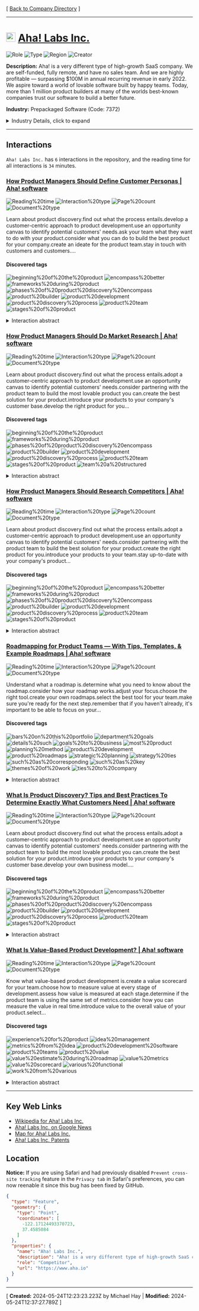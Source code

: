 [ [Back to Company Directory](./README.md) ]

---

# <img src="https://www.aha.io/icons/icon-512x512.png?v=4b9222967840d785d04c63c361279f97" alt="Aha! Labs Inc. Logo" height="25px" title="Aha! Labs Inc." />  [Aha! Labs Inc.](https://www.aha.io) 


![Role](https://img.shields.io/badge/Role-Competitor-blue?style=for-the-badge)&nbsp;![Type](https://img.shields.io/badge/Type-Private-blue?style=for-the-badge)&nbsp;![Region](https://img.shields.io/badge/Region-AMER-blue?style=for-the-badge)&nbsp;![Creator](https://img.shields.io/badge/Creator-Michael%20Hay-blue?style=for-the-badge)

**Description:** Aha! is a very different type of high-growth SaaS company. We are self-funded, fully remote, and have no sales team. And we are highly profitable — surpassing $100M in annual recurring revenue in early 2022. We aspire toward a world of lovable software built by happy teams. Today, more than 1 million product builders at many of the worlds best-known companies trust our software to build a better future. 

**Industry:** Prepackaged Software (Code: 7372) 


<details>
<summary>Industry Details, click to expand</summary>

* **Major Group** &#8594; Business Services (Code: 73)
* **Industry Group** &#8594; Computer Programming, Data Processing, And Other Computer Related Services (Code: 737)
* **Industry** &#8594; Prepackaged Software (Code: 7372)

</details>

---


## Interactions
`Aha! Labs Inc.` has `6` interactions in the repository, and the reading time for all interactions is `34` minutes.

###  [How Product Managers Should Define Customer Personas | Aha! software](/Interactions/How%20Product%20Managers%20Should%20Define%20Customer%20Personas%20%7C%20Aha!%20software.pdf) 


![Reading%20time](https://img.shields.io/badge/Reading%20time-3%20minutes-blue?style=for-the-badge)&nbsp;![Interaction%20type](https://img.shields.io/badge/Interaction%20type-Webpage-blue?style=for-the-badge)&nbsp;![Page%20count](https://img.shields.io/badge/Page%20count-4-blue?style=for-the-badge)&nbsp;![Document%20type](https://img.shields.io/badge/Document%20type-application%2Fpdf-blue?style=for-the-badge)

Learn about product discovery.find out what the process entails.develop a customer-centric approach to product development.use an opportunity canvas to identify potential customers' needs.ask your team what they want to do with your product.consider what you can do to build the best product for your company.create an ideate for the product team.stay in touch with customers and customers....

#### Discovered tags


![beginning%20of%20the%20product](https://img.shields.io/badge/beginning%20of%20the%20product-blue?style=for-the-badge)&nbsp;![encompass%20better](https://img.shields.io/badge/encompass%20better-blue?style=for-the-badge)&nbsp;![frameworks%20during%20product](https://img.shields.io/badge/frameworks%20during%20product-blue?style=for-the-badge)&nbsp;![phases%20of%20product%20discovery%20encompass](https://img.shields.io/badge/phases%20of%20product%20discovery%20encompass-blue?style=for-the-badge)&nbsp;![product%20builder](https://img.shields.io/badge/product%20builder-blue?style=for-the-badge)&nbsp;![product%20development](https://img.shields.io/badge/product%20development-blue?style=for-the-badge)&nbsp;![product%20discovery%20process](https://img.shields.io/badge/product%20discovery%20process-blue?style=for-the-badge)&nbsp;![product%20team](https://img.shields.io/badge/product%20team-blue?style=for-the-badge)&nbsp;![stages%20of%20product](https://img.shields.io/badge/stages%20of%20product-blue?style=for-the-badge)



<details>
<summary>Interaction abstract</summary>

Product discovery is the process of figuring out exactly what people need so you can build a product they love. It involves identifying a worthwhile problem to solve, determining the best solution, and adjusting to meet the needs of customers and the business. Entrepreneurs and product builders usually guide the product discovery process, working alongside the broader cross-functional product team. Product discovery can help teams:empathize identify with users and adopt a customer-centric mindset. innovate come up with new ideas for delivering more lovable products. Invest in the features that will lead to the greatest customer happiness. reduce risk invest in building the right products that customers truly need and minimize wasted team effort. Aha! software offers a free trial to help you learn more and improve your existing product development process. For more information, or to sign up for the course, visit the website: http://ha.org/solution/product-discovery-how-to-define-a-customer-personas-and-what-it-says-about-the-work-that-you-should-do-for-your-product and follow the instructions on the YouTube channel:http://www.youtube.com/channel/u/U-S-A-V-P-C-D-G-I-W-J-K-X-Y-Z-T-B-H-M-N-E....
</details>



###  [How Product Managers Should Do Market Research | Aha! software](/Interactions/How%20Product%20Managers%20Should%20Do%20Market%20Research%20%7C%20Aha!%20software.pdf) 


![Reading%20time](https://img.shields.io/badge/Reading%20time-3%20minutes-blue?style=for-the-badge)&nbsp;![Interaction%20type](https://img.shields.io/badge/Interaction%20type-Webpage-blue?style=for-the-badge)&nbsp;![Page%20count](https://img.shields.io/badge/Page%20count-4-blue?style=for-the-badge)&nbsp;![Document%20type](https://img.shields.io/badge/Document%20type-application%2Fpdf-blue?style=for-the-badge)

Learn about product discovery.find out what the process entails.adopt a customer-centric approach to product development.use an opportunity canvas to identify potential customers' needs.consider partnering with the product team to build the most lovable product you can.create the best solution for your product.introduce your products to your company's customer base.develop the right product for you...

#### Discovered tags


![beginning%20of%20the%20product](https://img.shields.io/badge/beginning%20of%20the%20product-blue?style=for-the-badge)&nbsp;![frameworks%20during%20product](https://img.shields.io/badge/frameworks%20during%20product-blue?style=for-the-badge)&nbsp;![phases%20of%20product%20discovery%20encompass](https://img.shields.io/badge/phases%20of%20product%20discovery%20encompass-blue?style=for-the-badge)&nbsp;![product%20builder](https://img.shields.io/badge/product%20builder-blue?style=for-the-badge)&nbsp;![product%20development](https://img.shields.io/badge/product%20development-blue?style=for-the-badge)&nbsp;![product%20discovery%20process](https://img.shields.io/badge/product%20discovery%20process-blue?style=for-the-badge)&nbsp;![product%20team](https://img.shields.io/badge/product%20team-blue?style=for-the-badge)&nbsp;![stages%20of%20product](https://img.shields.io/badge/stages%20of%20product-blue?style=for-the-badge)&nbsp;![team%20a%20structured](https://img.shields.io/badge/team%20a%20structured-blue?style=for-the-badge)



<details>
<summary>Interaction abstract</summary>

Product discovery is the process of figuring out exactly what people need so you can build a product they love. It involves identifying a worthwhile problem to solve, determining the best solution, and adjusting to meet the evolving needs of customers and the business. Entrepreneurs and product builders usually guide the product discovery process, working alongside the broader cross-functional product team. Product discovery can help teams:empathize identify with users and adopt a customer-centric mindset. innovate come up with new ideas for delivering more lovable products. prioritize determine the features that will lead to the greatest customer happiness. reduce risk invest in building the right products that customers truly need and minimize wasted team effort. Aha! software offers a free trial to help you learn more and improve your existing product development process. For more information, or to sign up for the course, visit the website: http://ha.org/s/product-discovery-how-to-do-it-and-what-the-principal-exercises-should-be-followed-by-you-in order to get the most out of your product, as well as to learn about the different product-development-processes and to improve the quality of the products you are developing....
</details>



###  [How Product Managers Should Research Competitors | Aha! software](/Interactions/How%20Product%20Managers%20Should%20Research%20Competitors%20%7C%20Aha!%20software.pdf) 


![Reading%20time](https://img.shields.io/badge/Reading%20time-3%20minutes-blue?style=for-the-badge)&nbsp;![Interaction%20type](https://img.shields.io/badge/Interaction%20type-Webpage-blue?style=for-the-badge)&nbsp;![Page%20count](https://img.shields.io/badge/Page%20count-4-blue?style=for-the-badge)&nbsp;![Document%20type](https://img.shields.io/badge/Document%20type-application%2Fpdf-blue?style=for-the-badge)

Learn about product discovery.find out what the process entails.adopt a customer-centric approach to product development.use an opportunity canvas to identify potential customers' needs.consider partnering with the product team to build the best solution for your product.create the right product for you.introduce your products to your team.stay up-to-date with your company's product...

#### Discovered tags


![beginning%20of%20the%20product](https://img.shields.io/badge/beginning%20of%20the%20product-blue?style=for-the-badge)&nbsp;![encompass%20better](https://img.shields.io/badge/encompass%20better-blue?style=for-the-badge)&nbsp;![frameworks%20during%20product](https://img.shields.io/badge/frameworks%20during%20product-blue?style=for-the-badge)&nbsp;![phases%20of%20product%20discovery%20encompass](https://img.shields.io/badge/phases%20of%20product%20discovery%20encompass-blue?style=for-the-badge)&nbsp;![product%20builder](https://img.shields.io/badge/product%20builder-blue?style=for-the-badge)&nbsp;![product%20development](https://img.shields.io/badge/product%20development-blue?style=for-the-badge)&nbsp;![product%20discovery%20process](https://img.shields.io/badge/product%20discovery%20process-blue?style=for-the-badge)&nbsp;![product%20team](https://img.shields.io/badge/product%20team-blue?style=for-the-badge)&nbsp;![stages%20of%20product](https://img.shields.io/badge/stages%20of%20product-blue?style=for-the-badge)



<details>
<summary>Interaction abstract</summary>

Product discovery is the process of figuring out exactly what people need so you can build a product they love. It involves identifying a worthwhile problem to solve, determining the best solution, and adjusting to meet the evolving needs of customers and the business. Entrepreneurs and product builders usually guide the product discovery process, working alongside the broader cross-functional product team. Product discovery can help teams:empathize identify with users, adopt a customer-centric mindset, innovate, prioritize and invest in the features that will lead to the greatest customer happiness, reduce risk and minimize wasted team effort. Aha! software offers a free trial to help you learn more and improve your existing product development process from the perspective of an entrepreneur or product manager. For more information about the course and to sign up, visit the website: http://ha.software/product-discovery-how-to-learn-it-from-the-perspective-of-an-entrepreneur-or-a product-manager-who-knows-what-they-are-doing-and-can-help-you-with-improving-your-product development-process-by-examining-their-competitors-in-different-organizations....
</details>



###  [Roadmapping for Product Teams — With Tips, Templates, & Example Roadmaps | Aha! software](/Interactions/Roadmapping%20for%20Product%20Teams%20%E2%80%94%20With%20Tips,%20Templates,%20&%20Example%20Roadmaps%20%7C%20Aha!%20software.pdf) 


![Reading%20time](https://img.shields.io/badge/Reading%20time-13%20minutes-blue?style=for-the-badge)&nbsp;![Interaction%20type](https://img.shields.io/badge/Interaction%20type-Webpage-blue?style=for-the-badge)&nbsp;![Page%20count](https://img.shields.io/badge/Page%20count-14-blue?style=for-the-badge)&nbsp;![Document%20type](https://img.shields.io/badge/Document%20type-application%2Fpdf-blue?style=for-the-badge)

Understand what a roadmap is.determine what you need to know about the roadmap.consider how your roadmap works.adjust your focus.choose the right tool.create your own roadmaps.select the best tool for your team.make sure you're ready for the next step.remember that if you haven't already, it's important to be able to focus on your...

#### Discovered tags


![bars%20on%20this%20portfolio](https://img.shields.io/badge/bars%20on%20this%20portfolio-blue?style=for-the-badge)&nbsp;![department%20goals](https://img.shields.io/badge/department%20goals-blue?style=for-the-badge)&nbsp;![details%20such](https://img.shields.io/badge/details%20such-blue?style=for-the-badge)&nbsp;![goals%20to%20business](https://img.shields.io/badge/goals%20to%20business-blue?style=for-the-badge)&nbsp;![most%20product](https://img.shields.io/badge/most%20product-blue?style=for-the-badge)&nbsp;![planning%20method](https://img.shields.io/badge/planning%20method-blue?style=for-the-badge)&nbsp;![product%20development](https://img.shields.io/badge/product%20development-blue?style=for-the-badge)&nbsp;![product%20roadmaps](https://img.shields.io/badge/product%20roadmaps-blue?style=for-the-badge)&nbsp;![strategic%20planning](https://img.shields.io/badge/strategic%20planning-blue?style=for-the-badge)&nbsp;![strategy%20ties](https://img.shields.io/badge/strategy%20ties-blue?style=for-the-badge)&nbsp;![such%20as%20corresponding](https://img.shields.io/badge/such%20as%20corresponding-blue?style=for-the-badge)&nbsp;![such%20as%20key](https://img.shields.io/badge/such%20as%20key-blue?style=for-the-badge)&nbsp;![themes%20of%20work](https://img.shields.io/badge/themes%20of%20work-blue?style=for-the-badge)&nbsp;![ties%20to%20company](https://img.shields.io/badge/ties%20to%20company-blue?style=for-the-badge)



<details>
<summary>Interaction abstract</summary>

Roadmaps are a popular strategic planning method for businesses and teams of all kinds. Many organizations use a variety of roadmaps types in aha! software such as business, technology, project, and marketing road maps. Roadmaps help leaders define a workable plan their team can believe in and follow. Product managers maintain a product roadmap focused on communicating the product vision and putting plans in action. Marketing managers build a marketing roadmap to align groups around integrated marketing plans and all related activities. Project managers communicate a timeline for project goals, tasks and assignments. A project plan is a supporting document that lays out the specifics of what you need to do to achieve those initiatives. It's a visual representation of your strategic initiatives and the major areas of work you will pursue. The best part about roadmapping is that the views are automatically updated whenever you make changes to your data giving you back your time (and sanity). A roadmap can provide the clarity needed to move ahead to the work that will bring you closer to meeting your goals. There are few common elements: goals, priorities, time frames, prioritized work, epics and initiatives that show the value of that work and how it brings the business to market. This is an example of a well-known road map....
</details>



###  [What Is Product Discovery? Tips and Best Practices To Determine Exactly What Customers Need | Aha! software](/Interactions/What%20Is%20Product%20Discovery?%20Tips%20and%20Best%20Practices%20To%20Determine%20Exactly%20What%20Customers%20Need%20%7C%20Aha!%20software.pdf) 


![Reading%20time](https://img.shields.io/badge/Reading%20time-4%20minutes-blue?style=for-the-badge)&nbsp;![Interaction%20type](https://img.shields.io/badge/Interaction%20type-Webpage-blue?style=for-the-badge)&nbsp;![Page%20count](https://img.shields.io/badge/Page%20count-4-blue?style=for-the-badge)&nbsp;![Document%20type](https://img.shields.io/badge/Document%20type-application%2Fpdf-blue?style=for-the-badge)

Learn about product discovery.find out what the process entails.adopt a customer-centric approach to product development.use an opportunity canvas to identify potential customers' needs.consider partnering with the product team to build the most lovable product you can.create the best solution for your product.introduce your products to your company's customer base.develop your own business model....

#### Discovered tags


![beginning%20of%20the%20product](https://img.shields.io/badge/beginning%20of%20the%20product-blue?style=for-the-badge)&nbsp;![encompass%20better](https://img.shields.io/badge/encompass%20better-blue?style=for-the-badge)&nbsp;![frameworks%20during%20product](https://img.shields.io/badge/frameworks%20during%20product-blue?style=for-the-badge)&nbsp;![phases%20of%20product%20discovery%20encompass](https://img.shields.io/badge/phases%20of%20product%20discovery%20encompass-blue?style=for-the-badge)&nbsp;![product%20builder](https://img.shields.io/badge/product%20builder-blue?style=for-the-badge)&nbsp;![product%20development](https://img.shields.io/badge/product%20development-blue?style=for-the-badge)&nbsp;![product%20discovery%20process](https://img.shields.io/badge/product%20discovery%20process-blue?style=for-the-badge)&nbsp;![product%20team](https://img.shields.io/badge/product%20team-blue?style=for-the-badge)&nbsp;![stages%20of%20product](https://img.shields.io/badge/stages%20of%20product-blue?style=for-the-badge)



<details>
<summary>Interaction abstract</summary>

Product discovery is the process of figuring out exactly what people need so you can build a product they love. It involves identifying a worthwhile problem to solve, determining the best solution, and adjusting to meet the needs of customers and the business. Entrepreneurs and product builders usually guide the product discovery process, working alongside the broader cross-functional product team. Product discovery can help teams: empathize with users, adopt a customer-centric mindset, innovate, prioritize and invest in the features that will lead to the greatest customer happiness, reduce risk and minimize wasted team effort. Aha! software offers a free trial to help you learn more about it and improve your existing product development process. For more information, or to sign up for the trial, visit the website: http://aah!software.com/free-trial-to-help-you-improve-your-product-development-process-from-the-perspective-of-a product builder or call the company on 1-800-273-8255 or visit their Facebook page:http://www.sales-by-sa.co.uk/shop/ha%20software/store/page/all-about-its-products-discovery-and-best-practices....
</details>



###  [What Is Value-Based Product Development? | Aha! software](/Interactions/What%20Is%20Value-Based%20Product%20Development?%20%7C%20Aha!%20software.pdf) 


![Reading%20time](https://img.shields.io/badge/Reading%20time-8%20minutes-blue?style=for-the-badge)&nbsp;![Interaction%20type](https://img.shields.io/badge/Interaction%20type-Webpage-blue?style=for-the-badge)&nbsp;![Page%20count](https://img.shields.io/badge/Page%20count-8-blue?style=for-the-badge)&nbsp;![Document%20type](https://img.shields.io/badge/Document%20type-application%2Fpdf-blue?style=for-the-badge)

Know what value-based product development is.create a value scorecard for your team.choose how to measure value at every stage of development.assess how value is measured at each stage.determine if the product team is using the same set of metrics.consider how you can measure the value in real time.introduce value to the overall value of your product.select...

#### Discovered tags


![experience%20for%20product](https://img.shields.io/badge/experience%20for%20product-blue?style=for-the-badge)&nbsp;![idea%20management](https://img.shields.io/badge/idea%20management-blue?style=for-the-badge)&nbsp;![metrics%20from%20idea](https://img.shields.io/badge/metrics%20from%20idea-blue?style=for-the-badge)&nbsp;![product%20development%20software](https://img.shields.io/badge/product%20development%20software-blue?style=for-the-badge)&nbsp;![product%20teams](https://img.shields.io/badge/product%20teams-blue?style=for-the-badge)&nbsp;![product%20value](https://img.shields.io/badge/product%20value-blue?style=for-the-badge)&nbsp;![value%20estimate%20during%20roadmap](https://img.shields.io/badge/value%20estimate%20during%20roadmap-blue?style=for-the-badge)&nbsp;![value%20metrics](https://img.shields.io/badge/value%20metrics-blue?style=for-the-badge)&nbsp;![value%20scorecard](https://img.shields.io/badge/value%20scorecard-blue?style=for-the-badge)&nbsp;![various%20functional](https://img.shields.io/badge/various%20functional-blue?style=for-the-badge)&nbsp;![work%20from%20various](https://img.shields.io/badge/work%20from%20various-blue?style=for-the-badge)



<details>
<summary>Interaction abstract</summary>

What you create today represents the future of the business. Value-based product development is an end-to-end process that enables product teams to create the most value for the least effort. It is a practical way to look holistically at the overall worth of what you prioritize, the effort it takes to build, and the actual benefit of doing so. Aha! software offers a 30-day trial free for 30 days, so why not take advantage of it? The guide explains how to use it and explains the difference between value based pricing (based on the customer's perception of a product's worth and actual cost to produce) and agile workflows (where the focus is on developing the product and not on making quick decisions). It also explains why it is important to paint a full picture of an organization's investment in the development of its products and how it can be used to improve the quality of their products, as well as to promote them to the right customers and to their intended audience. For more information about the guide, visit the website: http://havelog.com/product-development-how-it-can-be-used-in-an-organization-that-increase-the-value-of-a-product....
</details>



---


## Key Web Links

*  [Wikipedia for Aha! Labs Inc.](https://en.wikipedia.org/wiki/Aha!_(company)) 
*  [Aha! Labs Inc. on Google News](https%3A%2F%2Fnews.google.com%2Fsearch%3Fq%3DAha!%2520Labs%2520Inc.) 
*  [Map for Aha! Labs Inc.](https%3A%2F%2Fwww.google.com%2Fmaps%2Fplace%2F20%20Gloria%20Circle%20Menlo%20Park%20CA%2094025%20USA) 
*  [Aha! Labs Inc. Patents](https%3A%2F%2Fpatents.google.com%2F%3Fassignee%3DAha!%2520Labs%2520Inc.) 


## Location
**Notice:** If you are using Safari and had previously disabled `Prevent cross-site tracking` feature in the `Privacy tab` in Safari's preferences, you can now reenable it since this bug has been fixed by GitHub.

```geojson
{
  "type": "Feature",
  "geometry": {
    "type": "Point",
    "coordinates": [
      -122.17124493370723,
      37.4585084
    ]
  },
  "properties": {
    "name": "Aha! Labs Inc.",
    "description": "Aha! is a very different type of high-growth SaaS company. We are self-funded, fully remote, and have no sales team. And we are highly profitable — surpassing $100M in annual recurring revenue in early 2022. We aspire toward a world of lovable software built by happy teams. Today, more than 1 million product builders at many of the worlds best-known companies trust our software to build a better future.",
    "role": "Competitor",
    "url": "https://www.aha.io"
  }
}
```

---
[ **Created:** 2024-05-24T12:23:23.223Z by Michael Hay | **Modified:** 2024-05-24T12:37:27.789Z ]